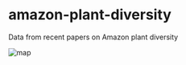 # amazon-plant-diversity
Data from recent papers on Amazon plant diversity

![map](https://github.com/rdmpage/mazon-plant-diversity/raw/master/srep29549-f1.jpg)
